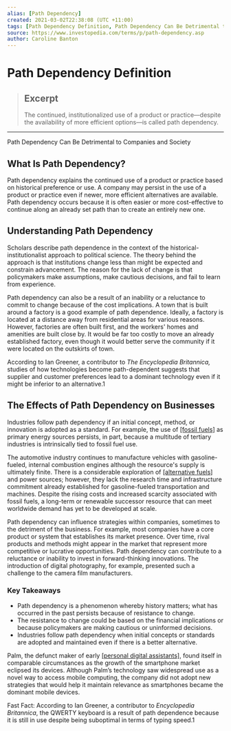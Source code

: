 ```yaml
---
alias: [Path Dependency]
created: 2021-03-02T22:38:08 (UTC +11:00)
tags: [Path Dependency Definition, Path Dependency Can Be Detrimental to Companies and Society]
source: https://www.investopedia.com/terms/p/path-dependency.asp
author: Caroline Banton
---
```


# Path Dependency Definition

> ## Excerpt
> The continued, institutionalized use of a product or practice—despite the availability of more efficient options—is called path dependency.

---

Path Dependency Can Be Detrimental to Companies and Society
## What Is Path Dependency?

Path dependency explains the continued use of a product or practice based on historical preference or use. A company may persist in the use of a product or practice even if newer, more efficient alternatives are available. Path dependency occurs because it is often easier or more cost-effective to continue along an already set path than to create an entirely new one.

## Understanding Path Dependency

Scholars describe path dependence in the context of the historical-institutionalist approach to political science. The theory behind the approach is that institutions change less than might be expected and constrain advancement. The reason for the lack of change is that policymakers make assumptions, make cautious decisions, and fail to learn from experience.

Path dependency can also be a result of an inability or a reluctance to commit to change because of the cost implications. A town that is built around a factory is a good example of path dependence. Ideally, a factory is located at a distance away from residential areas for various reasons. However, factories are often built first, and the workers' homes and amenities are built close by. It would be far too costly to move an already established factory, even though it would better serve the community if it were located on the outskirts of town.

According to Ian Greener, a contributor to _The_ _Encyclopedia Britannica,_ studies of how technologies become path-dependent suggests that supplier and customer preferences lead to a dominant technology even if it might be inferior to an alternative.1

## The Effects of Path Dependency on Businesses

Industries follow path dependency if an initial concept, method, or innovation is adopted as a standard. For example, the use of [[fossil fuels]](https://www.investopedia.com/articles/markets/030816/top-4-oil-companies-protect-environment-xom-sun.asp) as primary energy sources persists, in part, because a multitude of tertiary industries is intrinsically tied to fossil fuel use.

The automotive industry continues to manufacture vehicles with gasoline-fueled, internal combustion engines although the resource's supply is ultimately finite. There is a considerable exploration of [[alternative fuels]](https://www.investopedia.com/ask/answers/060415/what-are-main-substitutes-oil-and-gas-energy.asp) and power sources; however, they lack the research time and infrastructure commitment already established for gasoline-fueled transportation and machines. Despite the rising costs and increased scarcity associated with fossil fuels, a long-term or renewable successor resource that can meet worldwide demand has yet to be developed at scale.

Path dependency can influence strategies within companies, sometimes to the detriment of the business. For example, most companies have a core product or system that establishes its market presence. Over time, rival products and methods might appear in the market that represent more competitive or lucrative opportunities. Path dependency can contribute to a reluctance or inability to invest in forward-thinking innovations. The introduction of digital photography, for example, presented such a challenge to the camera film manufacturers.

### Key Takeaways

-   Path dependency is a phenomenon whereby history matters; what has occurred in the past persists because of resistance to change.
-   The resistance to change could be based on the financial implications or because policymakers are making cautious or uninformed decisions.
-   Industries follow path dependency when initial concepts or standards are adopted and maintained even if there is a better alternative.

Palm, the defunct maker of early [[personal digital assistants]](https://www.sciencedirect.com/topics/computer-science/personal-digital-assistant), found itself in comparable circumstances as the growth of the smartphone market eclipsed its devices. Although Palm’s technology saw widespread use as a novel way to access mobile computing, the company did not adopt new strategies that would help it maintain relevance as smartphones became the dominant mobile devices.

Fast Fact: According to Ian Greener, a contributor to _Encyclopedia Britannica_, the QWERTY keyboard is a result of path dependence because it is still in use despite being suboptimal in terms of typing speed.1
